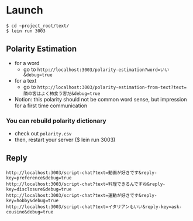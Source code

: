 # Launch

```
$ cd ~project_root/text/
$ lein run 3003
```

## Polarity Estimation


- for a word
  + go to `http://localhost:3003/polarity-estimation?word=いい&debug=true`
- for a text
  + go to `http://localhost:3003/polarity-estimation-from-text?text=隣の客はよく柿食う客だ&debug=true`
- Notion: this polarity should not be common word sense, but impression for a first time communication


### You can rebuild polarity dictionary

- check out `polarity.csv`
- then, restart your server ($ lein run 3003)

## Reply


```
http://localhost:3003/script-chat?text=動画が好きです&reply-key=preference&debug=true
http://localhost:3003/script-chat?text=料理できるんですね&reply-key=disclosure&debug=true
http://localhost:3003/script-chat?text=運動が好きです&reply-key=hobby&debug=true
http://localhost:3003/script-chat?text=イタリアンもいい&reply-key=ask-cousine&debug=true

```

